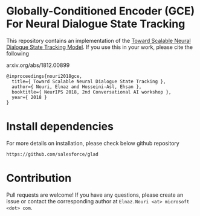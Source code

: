 # Globally-Conditioned Encoder (GCE) For Neural Dialogue State Tracking

This repository contains an implementation of the [Toward Scalable Neural Dialogue State Tracking Model](arxiv.org/abs/1812.00899).
If you use this in your work, please cite the following

arxiv.org/abs/1812.00899  
```
@inproceedings{nouri2018gce,
  title={ Toward Scalable Neural Dialogue State Tracking },
  author={ Nouri, Elnaz and Hosseini-Asl, Ehsan },
  booktitle={ NeurIPS 2018, 2nd Conversational AI workshop },
  year={ 2018 }
}
```


# Install dependencies

For more details on installation, please check below github repository
```
https://github.com/salesforce/glad
```



# Contribution

Pull requests are welcome!
If you have any questions, please create an issue or contact the corresponding author at `Elnaz.Nouri <at> microsoft <dot> com`.


